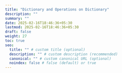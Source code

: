 ```yaml
---
title: "Dictionary and Operations on Dictionary"
description: ""
summary: ""
date: 2025-02-16T18:46:36+05:30
lastmod: 2025-02-16T18:46:36+05:30
draft: false
weight: 27
toc: true
seo:
  title: "" # custom title (optional)
  description: "" # custom description (recommended)
  canonical: "" # custom canonical URL (optional)
  noindex: false # false (default) or true
---
```

